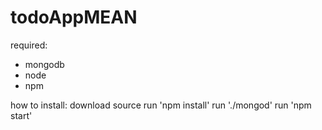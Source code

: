 # todoAppMEAN

required:
- mongodb
- node
- npm

how to install:
download source
run 'npm install'
run './mongod'
run 'npm start'
